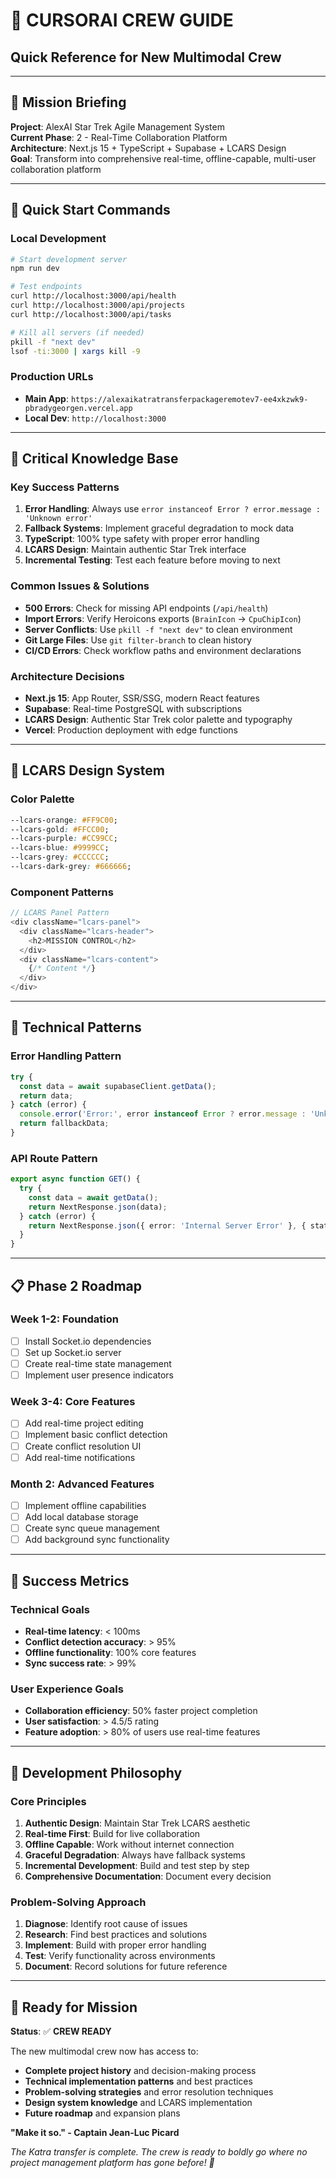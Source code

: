 # 🖖 **CURSORAI CREW GUIDE**
## **Quick Reference for New Multimodal Crew**

---

## 🎯 **Mission Briefing**

**Project**: AlexAI Star Trek Agile Management System  
**Current Phase**: 2 - Real-Time Collaboration Platform  
**Architecture**: Next.js 15 + TypeScript + Supabase + LCARS Design  
**Goal**: Transform into comprehensive real-time, offline-capable, multi-user collaboration platform

---

## 🚀 **Quick Start Commands**

### **Local Development**
```bash
# Start development server
npm run dev

# Test endpoints
curl http://localhost:3000/api/health
curl http://localhost:3000/api/projects
curl http://localhost:3000/api/tasks

# Kill all servers (if needed)
pkill -f "next dev"
lsof -ti:3000 | xargs kill -9
```

### **Production URLs**
- **Main App**: `https://alexaikatratransferpackageremotev7-ee4xkzwk9-pbradygeorgen.vercel.app`
- **Local Dev**: `http://localhost:3000`

---

## 🧠 **Critical Knowledge Base**

### **Key Success Patterns**
1. **Error Handling**: Always use `error instanceof Error ? error.message : 'Unknown error'`
2. **Fallback Systems**: Implement graceful degradation to mock data
3. **TypeScript**: 100% type safety with proper error handling
4. **LCARS Design**: Maintain authentic Star Trek interface
5. **Incremental Testing**: Test each feature before moving to next

### **Common Issues & Solutions**
- **500 Errors**: Check for missing API endpoints (`/api/health`)
- **Import Errors**: Verify Heroicons exports (`BrainIcon` → `CpuChipIcon`)
- **Server Conflicts**: Use `pkill -f "next dev"` to clean environment
- **Git Large Files**: Use `git filter-branch` to clean history
- **CI/CD Errors**: Check workflow paths and environment declarations

### **Architecture Decisions**
- **Next.js 15**: App Router, SSR/SSG, modern React features
- **Supabase**: Real-time PostgreSQL with subscriptions
- **LCARS Design**: Authentic Star Trek color palette and typography
- **Vercel**: Production deployment with edge functions

---

## 🎨 **LCARS Design System**

### **Color Palette**
```css
--lcars-orange: #FF9C00;
--lcars-gold: #FFCC00;
--lcars-purple: #CC99CC;
--lcars-blue: #9999CC;
--lcars-grey: #CCCCCC;
--lcars-dark-grey: #666666;
```

### **Component Patterns**
```typescript
// LCARS Panel Pattern
<div className="lcars-panel">
  <div className="lcars-header">
    <h2>MISSION CONTROL</h2>
  </div>
  <div className="lcars-content">
    {/* Content */}
  </div>
</div>
```

---

## 🔧 **Technical Patterns**

### **Error Handling Pattern**
```typescript
try {
  const data = await supabaseClient.getData();
  return data;
} catch (error) {
  console.error('Error:', error instanceof Error ? error.message : 'Unknown error');
  return fallbackData;
}
```

### **API Route Pattern**
```typescript
export async function GET() {
  try {
    const data = await getData();
    return NextResponse.json(data);
  } catch (error) {
    return NextResponse.json({ error: 'Internal Server Error' }, { status: 500 });
  }
}
```

---

## 📋 **Phase 2 Roadmap**

### **Week 1-2: Foundation**
- [ ] Install Socket.io dependencies
- [ ] Set up Socket.io server
- [ ] Create real-time state management
- [ ] Implement user presence indicators

### **Week 3-4: Core Features**
- [ ] Add real-time project editing
- [ ] Implement basic conflict detection
- [ ] Create conflict resolution UI
- [ ] Add real-time notifications

### **Month 2: Advanced Features**
- [ ] Implement offline capabilities
- [ ] Add local database storage
- [ ] Create sync queue management
- [ ] Add background sync functionality

---

## 🎯 **Success Metrics**

### **Technical Goals**
- **Real-time latency**: < 100ms
- **Conflict detection accuracy**: > 95%
- **Offline functionality**: 100% core features
- **Sync success rate**: > 99%

### **User Experience Goals**
- **Collaboration efficiency**: 50% faster project completion
- **User satisfaction**: > 4.5/5 rating
- **Feature adoption**: > 80% of users use real-time features

---

## 🖖 **Development Philosophy**

### **Core Principles**
1. **Authentic Design**: Maintain Star Trek LCARS aesthetic
2. **Real-time First**: Build for live collaboration
3. **Offline Capable**: Work without internet connection
4. **Graceful Degradation**: Always have fallback systems
5. **Incremental Development**: Build and test step by step
6. **Comprehensive Documentation**: Document every decision

### **Problem-Solving Approach**
1. **Diagnose**: Identify root cause of issues
2. **Research**: Find best practices and solutions
3. **Implement**: Build with proper error handling
4. **Test**: Verify functionality across environments
5. **Document**: Record solutions for future reference

---

## 🚀 **Ready for Mission**

**Status**: ✅ **CREW READY**

The new multimodal crew now has access to:
- **Complete project history** and decision-making process
- **Technical implementation patterns** and best practices
- **Problem-solving strategies** and error resolution techniques
- **Design system knowledge** and LCARS implementation
- **Future roadmap** and expansion plans

**"Make it so." - Captain Jean-Luc Picard**

*The Katra transfer is complete. The crew is ready to boldly go where no project management platform has gone before! 🚀* 